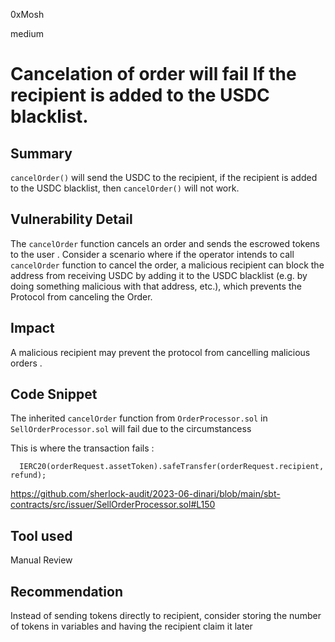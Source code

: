 0xMosh

medium

# Cancelation of order will fail If the recipient is added to the USDC blacklist.

## Summary
`cancelOrder()` will send the  USDC to the recipient, if the recipient is added to the USDC blacklist, then `cancelOrder()` will not work.

## Vulnerability Detail
The `cancelOrder` function cancels an order and sends the escrowed tokens to the user .
Consider a scenario where if the operator intends to call `cancelOrder` function to cancel the order, a malicious recipient can block the address from receiving USDC by adding it to the USDC blacklist (e.g. by doing something malicious with that address, etc.), which prevents the Protocol from canceling the Order.

## Impact

A malicious recipient may prevent the protocol from cancelling malicious orders .
## Code Snippet
The inherited `cancelOrder` function from `OrderProcessor.sol` in `SellOrderProcessor.sol`  will fail due to the circumstancess 

This is where the transaction fails : 
```solidity 
  IERC20(orderRequest.assetToken).safeTransfer(orderRequest.recipient, refund);
```
https://github.com/sherlock-audit/2023-06-dinari/blob/main/sbt-contracts/src/issuer/SellOrderProcessor.sol#L150 

## Tool used

Manual Review

## Recommendation
Instead of sending tokens directly to recipient, consider storing the number of tokens in variables and having the  recipient claim it later
